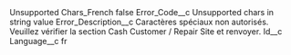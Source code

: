 <?xml version="1.0" encoding="UTF-8"?>
<CustomMetadata xmlns="http://soap.sforce.com/2006/04/metadata" xmlns:xsi="http://www.w3.org/2001/XMLSchema-instance" xmlns:xsd="http://www.w3.org/2001/XMLSchema">
    <label>Unsupported Chars_French</label>
    <protected>false</protected>
    <values>
        <field>Error_Code__c</field>
        <value xsi:type="xsd:string">Unsupported chars in string value</value>
    </values>
    <values>
        <field>Error_Description__c</field>
        <value xsi:type="xsd:string">Caractères spéciaux non autorisés. Veuillez vérifier la section Cash Customer / Repair Site et renvoyer.</value>
    </values>
    <values>
        <field>Id__c</field>
        <value xsi:nil="true"/>
    </values>
    <values>
        <field>Language__c</field>
        <value xsi:type="xsd:string">fr</value>
    </values>
</CustomMetadata>

